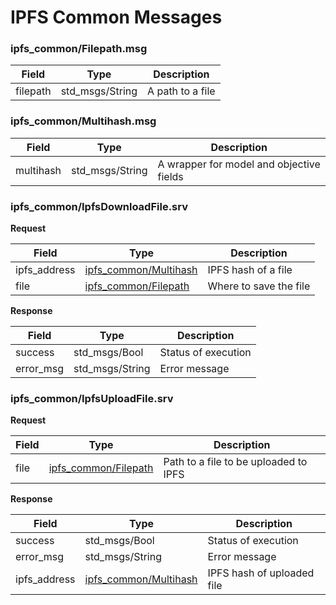 # IPFS Common Messages

### ipfs_common/Filepath.msg

| Field         | Type                  | Description           |
|------------   |-------------------    |--------------------   |
| filepath      | std_msgs/String       | A path to a file      |

### ipfs_common/Multihash.msg

| Field         | Type              | Description                               |
|-----------    |-----------------  |------------------------------------------ |
| multihash     | std_msgs/String   | A wrapper for model and objective fields  |

### ipfs_common/IpfsDownloadFile.srv

**Request**

| Field         | Type                                                  | Description               |
|-------------- |---------------------------------------------------    |------------------------   |
| ipfs_address  | [ipfs_common/Multihash](#ipfs_commonmultihashmsg)     | IPFS hash of a file       |
| file          | [ipfs_common/Filepath](#ipfs_commonfilepathmsg)       | Where to save the file    |

**Response**

| Field         | Type              | Description           |
|-----------    |-----------------  |---------------------  |
| success       | std_msgs/Bool     | Status of execution   |
| error_msg     | std_msgs/String   | Error message         |

### ipfs_common/IpfsUploadFile.srv

**Request**

| Field     | Type                                              | Description                               |
|-------    |-------------------------------------------------  |---------------------------------------    |
| file      | [ipfs_common/Filepath](#ipfs_commonfilepathmsg)   | Path to a file to be uploaded to IPFS     |

**Response**

| Field         | Type                                                  | Description                   |
|-------------- |---------------------------------------------------    |----------------------------   |
| success       | std_msgs/Bool                                         | Status of execution           |
| error_msg     | std_msgs/String                                       | Error message                 |
| ipfs_address  | [ipfs_common/Multihash](#ipfs_commonmultihashmsg)     | IPFS hash of uploaded file    |

